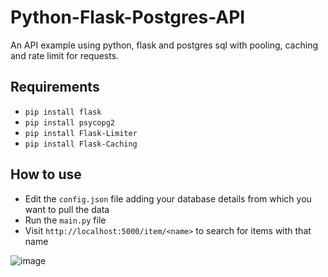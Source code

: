 # Python-Flask-Postgres-API
An API example using python, flask and postgres sql with pooling, caching and rate limit for requests.

## Requirements
- `pip install flask`
- `pip install psycopg2`
- `pip install Flask-Limiter`
- `pip install Flask-Caching`

## How to use
- Edit the `config.json` file adding your database details from which you want to pull the data
- Run the `main.py` file
- Visit `http://localhost:5000/item/<name>` to search for items with that name

![image](https://github.com/cfunkz/Python-Flask-Postgres-API/assets/116670695/e92fb655-5128-4c51-b6ff-a5703fea30a5)
